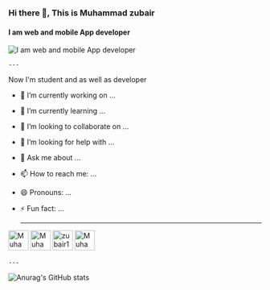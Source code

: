 ### Hi there 👋, This is Muhammad zubair
#### I am web and mobile App developer
![I am web and mobile App developer](https://encrypted-tbn0.gstatic.com/images?q=tbn:ANd9GcS0aLRoPaItVoYGO6qfKFAJe4EvoVnX7tN7TQ&usqp=CAU)

	---

Now I'm student and as well as developer

- 🔭 I’m currently working on ...
- 🌱 I’m currently learning ...
- 👯 I’m looking to collaborate on ...
- 🤔 I’m looking for help with ...
- 💬 Ask me about ...
- 📫 How to reach me: ...
- 😄 Pronouns: ...
- ⚡ Fun fact: ...

	---




[<img src='https://cdn.jsdelivr.net/npm/simple-icons@3.0.1/icons/linkedin.svg' alt='Muhammad Zubair' height='40'>](https://www.linkedin.com/in/muhammad-zubair-59958b208/)  [<img src='https://cdn.jsdelivr.net/npm/simple-icons@3.0.1/icons/facebook.svg' alt='Muhammad Zubair' height='40'>](https://www.facebook.com/profile.php?id=100014921291214/)  [<img src='https://cdn.jsdelivr.net/npm/simple-icons@3.0.1/icons/instagram.svg' alt='zubair12369' height='40'>](https://www.instagram.com/instagram.com/zubair12369)  [<img src='https://cdn.jsdelivr.net/npm/simple-icons@3.0.1/icons/twitter.svg' alt='Muhammad Zubair' height='40'>](https://twitter.com/twitter.com/Muhamma67425784)  


	---



![Anurag's GitHub stats](https://github-readme-stats.vercel.app/api?username=zubairkhan1234&theme=dark&show_icons=true)

